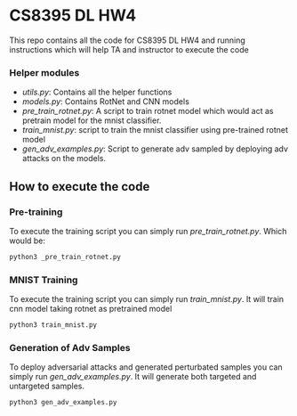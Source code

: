 # CS8395 DL HW4
This repo contains all the code for CS8395 DL HW4 and running instructions which will help TA and instructor to execute the code

### Helper modules
* _utils.py_: Contains all the helper functions
* _models.py_: Contains RotNet and CNN models
* _pre\_train\_rotnet.py_: A script to train rotnet model which would act as pretrain model for the mnist classifier.
* _train\_mnist.py_: script to train the mnist classifier using pre-trained rotnet model
* _gen\_adv\_examples.py_: Script to generate adv sampled by deploying adv attacks on the models.


## How to execute the code
### Pre-training
To execute the training script you can simply run _pre\_train\_rotnet.py_. Which would be:
```bash
python3 _pre_train_rotnet.py
```
### MNIST Training
To execute the training script you can simply run _train\_mnist.py_. It will train cnn model taking rotnet as pretrained model
```bash
python3 train_mnist.py
```
### Generation of Adv Samples
To deploy adversarial attacks and generated perturbated samples you can simply run _gen\_adv\_examples.py_. It will generate both targeted and untargeted samples.
```bash
python3 gen_adv_examples.py
```
